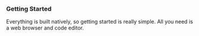 ### Getting Started
Everything is built natively, so getting started is really simple. All you need is a web browser and code editor.











